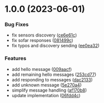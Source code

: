 # 1.0.0 (2023-06-01)


### Bug Fixes

* fix sensors discovery ([ce6e61c](https://github.com/ceski23/sofar-mqtt/commit/ce6e61c35222d9866b7da2c56697b7d0844399b5))
* fix sofar responses ([081499c](https://github.com/ceski23/sofar-mqtt/commit/081499c7a15c3ac2a57ade86c33b2530a6759acb))
* fix typos and discovery sending ([ee0ea32](https://github.com/ceski23/sofar-mqtt/commit/ee0ea32b4412d1e56943b843ef02bc493f230249))


### Features

* add hello message ([009aacf](https://github.com/ceski23/sofar-mqtt/commit/009aacfecf116705a220f8ff210572847030156c))
* add remaining hello messages ([253cd77](https://github.com/ceski23/sofar-mqtt/commit/253cd77dbfba451aa405035f6c6ab8b55fcf9ef4))
* add responding to messages ([dac2133](https://github.com/ceski23/sofar-mqtt/commit/dac2133c23f06590916d73e26141b0c9cecb2ca3))
* add unknown message ([5e270a4](https://github.com/ceski23/sofar-mqtt/commit/5e270a4a80371b304cda3dd4e415714074b1971c))
* simplify message handling ([af170b8](https://github.com/ceski23/sofar-mqtt/commit/af170b873547f412c4c46cb4cab03a19f12efb7a))
* update implementation ([06fdd4c](https://github.com/ceski23/sofar-mqtt/commit/06fdd4c82854b2b5c6a849f1d98e29efb285fbd3))

